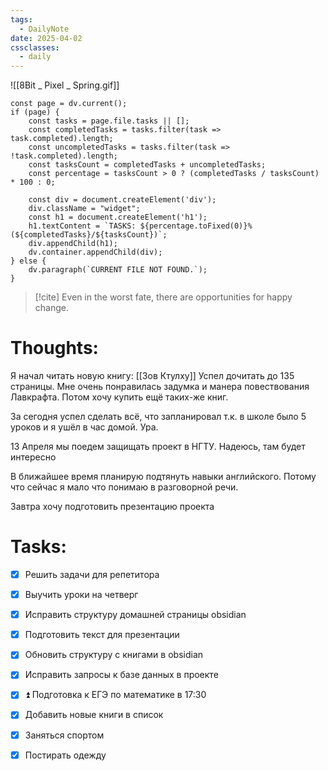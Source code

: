 ```yaml
---
tags:
  - DailyNote
date: 2025-04-02
cssclasses:
  - daily
---
```


![[8Bit _ Pixel _ Spring.gif]]

```dataviewjs
const page = dv.current();
if (page) {
    const tasks = page.file.tasks || [];
    const completedTasks = tasks.filter(task => task.completed).length;
    const uncompletedTasks = tasks.filter(task => !task.completed).length;
    const tasksCount = completedTasks + uncompletedTasks;
    const percentage = tasksCount > 0 ? (completedTasks / tasksCount) * 100 : 0;

    const div = document.createElement('div');
    div.className = "widget";
    const h1 = document.createElement('h1');
    h1.textContent = `TASKS: ${percentage.toFixed(0)}% (${completedTasks}/${tasksCount})`;
    div.appendChild(h1);
    dv.container.appendChild(div);
} else {
    dv.paragraph(`CURRENT FILE NOT FOUND.`);
}
```

> [!cite] 
> Even in the worst fate, there are opportunities for happy change.


# **Thoughts:**


Я начал читать новую книгу: [[Зов Ктулху]]
Успел дочитать до 135 страницы. Мне очень понравилась задумка и манера повествования Лавкрафта.
Потом хочу купить ещё таких-же книг.

За сегодня успел сделать всё, что запланировал т.к. в школе было 5 уроков и я ушёл в час домой. Ура.

13 Апреля мы поедем защищать проект в НГТУ. Надеюсь, там будет интересно

В ближайшее время планирую подтянуть навыки английского. Потому что сейчас я мало что понимаю в разговорной речи.

Завтра хочу подготовить презентацию проекта 

# **Tasks:**

- [x] Решить задачи для репетитора
- [x] Выучить уроки на четверг
- [x] Исправить структуру домашней страницы obsidian
- [x] Подготовить текст для презентации
- [x] Обновить структуру с книгами в obsidian
- [x] Исправить запросы к базе данных в проекте
- [x] ⏫ Подготовка к ЕГЭ по математике в 17:30
- [x] Добавить новые книги в список
- [x] Заняться спортом
- [x] Постирать одежду

